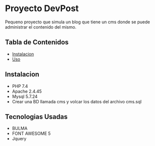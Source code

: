 # Proyecto DevPost 

Pequeno proyecto que simula un blog que tiene un cms donde se puede administrar el contenido del mismo. 

## Tabla de Contenidos

- [Instalacion](#Instalacion)
- [Uso](#uso)


## Instalacion

- PHP 7.4
- Apache 2.4.45
- Mysql 5.7.24
- Crear una BD llamada cms y volcar los datos del archivo cms.sql


## Tecnologias Usadas

- BULMA
- FONT AWESOME 5
- Jquery


